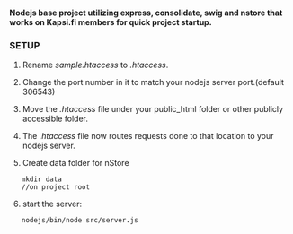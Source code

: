 #### Nodejs base project utilizing express, consolidate, swig and nstore that works on Kapsi.fi members for quick project startup.

### SETUP

1. Rename _sample.htaccess_ to _.htaccess_. 
2. Change the port number in it to match your nodejs server port.(default 306543)
3. Move the _.htaccess_ file under your public_html folder or other publicly accessible folder. 
4. The _.htaccess_ file now routes requests done to that location to your nodejs server.

5. Create data folder for nStore 
~~~
   mkdir data 
   //on project root
~~~
6. start the server: 
~~~   
   nodejs/bin/node src/server.js
~~~



